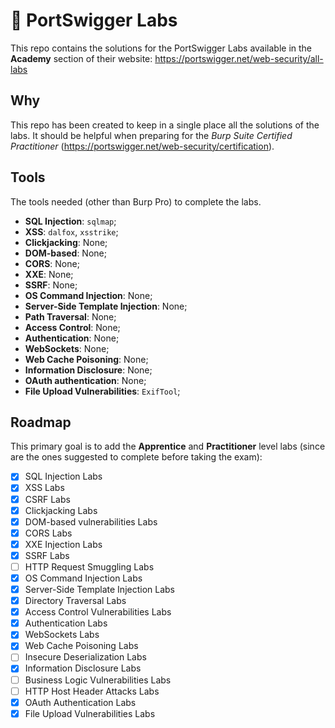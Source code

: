 # 🧪 PortSwigger Labs

This repo contains the solutions for the PortSwigger Labs available in the **Academy** section of their website: https://portswigger.net/web-security/all-labs

## Why
This repo has been created to keep in a single place all the solutions of the labs. It should be helpful when preparing for the *Burp Suite Certified Practitioner* (https://portswigger.net/web-security/certification).

## Tools
The tools needed (other than Burp Pro) to complete the labs.

- **SQL Injection**: ``sqlmap``;
- **XSS**: ``dalfox``, ``xsstrike``;
- **Clickjacking**: None;
- **DOM-based**: None;
- **CORS**: None;
- **XXE**: None;
- **SSRF**: None;
- **OS Command Injection**: None;
- **Server-Side Template Injection**: None;
- **Path Traversal**: None;
- **Access Control**: None;
- **Authentication**: None;
- **WebSockets**: None;
- **Web Cache Poisoning**: None;
- **Information Disclosure**: None;
- **OAuth authentication**: None;
- **File Upload Vulnerabilities**: ``ExifTool``;

## Roadmap
This primary goal is to add the **Apprentice** and **Practitioner** level labs (since are the ones suggested to complete before taking the exam):
- [x] SQL Injection Labs
- [x] XSS Labs
- [x] CSRF Labs
- [x] Clickjacking Labs
- [x] DOM-based vulnerabilities Labs
- [x] CORS Labs
- [x] XXE Injection Labs
- [x] SSRF Labs
- [ ] HTTP Request Smuggling Labs
- [x] OS Command Injection Labs
- [x] Server-Side Template Injection Labs
- [x] Directory Traversal Labs
- [x] Access Control Vulnerabilities Labs
- [x] Authentication Labs
- [x] WebSockets Labs
- [x] Web Cache Poisoning Labs
- [ ] Insecure Deserialization Labs
- [x] Information Disclosure Labs
- [ ] Business Logic Vulnerabilities Labs
- [ ] HTTP Host Header Attacks Labs
- [x] OAuth Authentication Labs
- [x] File Upload Vulnerabilities Labs
